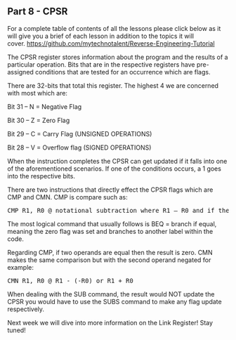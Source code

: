 ## Part 8 - CPSR

For a complete table of contents of all the lessons please click below as it will give you a brief of each lesson in addition to the topics it will cover.&nbsp;https://github.com/mytechnotalent/Reverse-Engineering-Tutorial

The CPSR register stores information about the program and the results of a particular operation. Bits that are in the respective registers have pre-assigned conditions that are tested for an occurrence which are flags.

There are 32-bits that total this register. The highest 4 we are concerned with most which are:

Bit 31 – N = Negative Flag

Bit 30 – Z = Zero Flag

Bit 29 – C = Carry Flag (UNSIGNED OPERATIONS)

Bit 28 – V = Overflow flag (SIGNED OPERATIONS)

When the instruction completes the CPSR can get updated if it falls into one of the aforementioned scenarios. If one of the conditions occurs, a 1 goes into the respective bits.

There are two instructions that directly effect the CPSR flags which are CMP and CMN. CMP is compare such as:

<pre spellcheck="false">CMP R1, R0 @ notational subtraction where R1 – R0 and if the result is 0, bit 30 Z would be set to 1
</pre>

The most logical command that usually follows is BEQ = branch if equal, meaning the zero flag was set and branches to another label within the code.

Regarding CMP, if two operands are equal then the result is zero. CMN makes the same comparison but with the second operand negated for example:

<pre spellcheck="false">CMN R1, R0 @ R1 - (-R0) or R1 + R0
</pre>

When dealing with the SUB command, the result would NOT update the CPSR you would have to use the SUBS command to make any flag update respectively.

Next week we will dive into more information on the Link Register! Stay tuned!